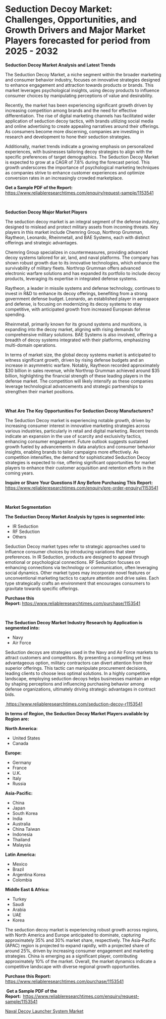 <p><h1>Seduction Decoy Market: Challenges, Opportunities, and Growth Drivers and Major Market Players forecasted for period from 2025 - 2032</h1></p><p><strong>Seduction Decoy Market Analysis and Latest Trends</strong></p>
<p><p>The Seduction Decoy Market, a niche segment within the broader marketing and consumer behavior industry, focuses on innovative strategies designed to enhance engagement and attraction towards products or brands. This market leverages psychological insights, using decoy products to influence consumer choices by manipulating perceptions of value and desirability.</p><p>Recently, the market has been experiencing significant growth driven by increasing competition among brands and the need for effective differentiation. The rise of digital marketing channels has facilitated wider application of seduction decoy tactics, with brands utilizing social media and online advertising to create appealing narratives around their offerings. As consumers become more discerning, companies are investing in research and development to hone their seduction strategies.</p><p>Additionally, market trends indicate a growing emphasis on personalized experiences, with businesses tailoring decoy strategies to align with the specific preferences of target demographics. The Seduction Decoy Market is expected to grow at a CAGR of 7.8% during the forecast period. This growth underscores the importance of psychological marketing techniques as companies strive to enhance customer experiences and optimize conversion rates in an increasingly crowded marketplace.</p></p>
<p><strong>Get a Sample PDF of the Report:&nbsp;</strong> <a href="https://www.reliableresearchtimes.com/enquiry/request-sample/1153541?utm_campaign=2006&utm_medium=2&utm_source=Github&utm_content=ia&utm_term=12042025&utm_id=seduction-decoy">https://www.reliableresearchtimes.com/enquiry/request-sample/1153541</a></p>
<p>&nbsp;</p>
<p><strong>Seduction Decoy Major Market Players</strong></p>
<p><p>The seduction decoy market is an integral segment of the defense industry, designed to mislead and protect military assets from incoming threats. Key players in this market include Chemring Group, Northrop Grumman, Raytheon, Leonardo, Rheinmetall, and BAE Systems, each with distinct offerings and strategic advantages.</p><p>Chemring Group specializes in countermeasures, providing advanced decoy systems tailored for air, land, and naval platforms. The company has shown robust growth due to its innovative technologies, which enhance the survivability of military fleets. Northrop Grumman offers advanced electronic warfare solutions and has expanded its portfolio to include decoy products, leveraging its expertise in integrated defense systems.</p><p>Raytheon, a leader in missile systems and defense technology, continues to invest in R&D to enhance its decoy offerings, benefiting from a strong government defense budget. Leonardo, an established player in aerospace and defense, is focusing on modernizing its decoy systems to stay competitive, with anticipated growth from increased European defense spending.</p><p>Rheinmetall, primarily known for its ground systems and munitions, is expanding into the decoy market, aligning with rising demands for comprehensive military solutions. BAE Systems is also involved, offering a breadth of decoy systems integrated with their platforms, emphasizing multi-domain operations.</p><p>In terms of market size, the global decoy systems market is anticipated to witness significant growth, driven by rising defense budgets and an increase in asymmetric warfare. Notably, Raytheon recorded approximately $30 billion in sales revenue, while Northrop Grumman achieved around $35 billion, highlighting the financial strength of these leading players in the defense market. The competition will likely intensify as these companies leverage technological advancements and strategic partnerships to strengthen their market positions.</p></p>
<p>&nbsp;</p>
<p><strong>What Are The Key Opportunities For Seduction Decoy Manufacturers?</strong></p>
<p><p>The Seduction Decoy market is experiencing notable growth, driven by increasing consumer interest in innovative marketing strategies across various industries, particularly in retail and digital marketing. Recent trends indicate an expansion in the use of scarcity and exclusivity tactics, enhancing consumer engagement. Future outlook suggests sustained growth fueled by advancements in data analytics and consumer behavior insights, enabling brands to tailor campaigns more effectively. As competition intensifies, the demand for sophisticated Seduction Decoy strategies is expected to rise, offering significant opportunities for market players to enhance their customer acquisition and retention efforts in the coming years.</p></p>
<p><strong>Inquire or Share Your Questions If Any Before Purchasing This Report:</strong> <a href="https://www.reliableresearchtimes.com/enquiry/pre-order-enquiry/1153541?utm_campaign=2006&utm_medium=2&utm_source=Github&utm_content=ia&utm_term=12042025&utm_id=seduction-decoy">https://www.reliableresearchtimes.com/enquiry/pre-order-enquiry/1153541</a></p>
<p>&nbsp;</p>
<p><strong>Market Segmentation</strong></p>
<p><strong>The Seduction Decoy Market Analysis by types is segmented into:</strong></p>
<p><ul><li>IR Seduction</li><li>RF Seduction</li><li>Others</li></ul></p>
<p><p>Seduction Decoy market types refer to strategic approaches used to influence consumer choices by introducing variations that steer preferences. In IR Seduction, products are designed to appeal through emotional or psychological connections. RF Seduction focuses on enhancing connections via technology or communication, often leveraging social dynamics. Other market types may incorporate novel features or unconventional marketing tactics to capture attention and drive sales. Each type strategically crafts an environment that encourages consumers to gravitate towards specific offerings.</p></p>
<p><strong>Purchase this Report:&nbsp;</strong><a href="https://www.reliableresearchtimes.com/purchase/1153541?utm_campaign=2006&utm_medium=2&utm_source=Github&utm_content=ia&utm_term=12042025&utm_id=seduction-decoy">https://www.reliableresearchtimes.com/purchase/1153541</a></p>
<p>&nbsp;</p>
<p><strong>The Seduction Decoy Market Industry Research by Application is segmented into:</strong></p>
<p><ul><li>Navy</li><li>Air Force</li></ul></p>
<p><p>Seduction decoys are strategies used in the Navy and Air Force markets to attract customers and competitors. By presenting a compelling yet less advantageous option, military contractors can divert attention from their superior offerings. This tactic can manipulate procurement decisions, leading clients to choose less optimal solutions. In a highly competitive landscape, employing seduction decoys helps businesses maintain an edge by shaping perceptions and influencing purchasing behavior among defense organizations, ultimately driving strategic advantages in contract bids.</p></p>
<p><a href="https://www.reliableresearchtimes.com/seduction-decoy-r1153541?utm_campaign=2006&utm_medium=2&utm_source=Github&utm_content=ia&utm_term=12042025&utm_id=seduction-decoy">&nbsp;https://www.reliableresearchtimes.com/seduction-decoy-r1153541</a></p>
<p><strong>In terms of Region, the Seduction Decoy Market Players available by Region are:</strong></p>
<p>
    <p> <strong> North America: </strong>
        <ul>
            <li>United States</li>
            <li>Canada</li>
        </ul>
        </p> 
    <p> <strong> Europe: </strong>
        <ul>
            <li>Germany</li>
            <li>France</li>
            <li>U.K.</li>
            <li>Italy</li>
            <li>Russia</li>
        </ul>
        </p> 
    <p> <strong> Asia-Pacific: </strong>
        <ul>
            <li>China</li>
            <li>Japan</li>
            <li>South Korea</li>
            <li>India</li>
            <li>Australia</li>
            <li>China Taiwan</li>
            <li>Indonesia</li>
            <li>Thailand</li>
            <li>Malaysia</li>
        </ul>
        </p> 
    <p> <strong> Latin America: </strong>
        <ul>
            <li>Mexico</li>
            <li>Brazil</li>
            <li>Argentina Korea</li>
            <li>Colombia</li>
        </ul>
        </p> 
    <p> <strong> Middle East & Africa: </strong>
        <ul>
            <li>Turkey</li>
            <li>Saudi</li>
            <li>Arabia</li>
            <li>UAE</li>
            <li>Korea</li>
        </ul>
    </p>
    </p>
<p><p>The seduction decoy market is experiencing robust growth across regions, with North America and Europe anticipated to dominate, capturing approximately 35% and 30% market share, respectively. The Asia-Pacific (APAC) region is projected to expand rapidly, with a projected share of around 25%, driven by increasing consumer engagement and marketing strategies. China is emerging as a significant player, contributing approximately 10% of the market. Overall, the market dynamics indicate a competitive landscape with diverse regional growth opportunities.</p></p>
<p><strong>Purchase this Report: </strong><a href="https://www.reliableresearchtimes.com/purchase/1153541?utm_campaign=2006&utm_medium=2&utm_source=Github&utm_content=ia&utm_term=12042025&utm_id=seduction-decoy">https://www.reliableresearchtimes.com/purchase/1153541</a></p>
<p>&nbsp;<strong>Get a Sample PDF of the Report:&nbsp;&nbsp;</strong><a href="https://www.reliableresearchtimes.com/enquiry/request-sample/1153541?utm_campaign=2006&utm_medium=2&utm_source=Github&utm_content=ia&utm_term=12042025&utm_id=seduction-decoy">https://www.reliableresearchtimes.com/enquiry/request-sample/1153541</a></p>
<p><strong></strong></p>
<p><p><a href="https://github.com/bmorecock/Market-Research-Report-List-6/blob/main/naval-decoy-launcher-system-market.md?utm_campaign=2006&utm_medium=2&utm_source=Github&utm_content=ia&utm_term=12042025&utm_id=seduction-decoy">Naval Decoy Launcher System Market</a></p></p>